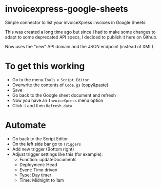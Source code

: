 # invoicexpress-google-sheets
Simple connector to list your invoiceXpress invoices in Google Sheets

This was created a long time ago but since I had to make some changes to adapt to some deprecated API specs, I decided to publish it here on Github.

Now uses the "new" API domain and the JSON endpoint (instead of XML).

# To get this working
- Go to the menu `Tools` > `Script Editor`
- Overwrite the contents of `Code.gs` (copy&paste)
- Save
- Go back to the Google sheet document and refresh
- Now you have an `InvoiceXpress` menu option
- Click it and then `Refresh data`

# Automate
* Go back to the Script Editor
* On the left side bar go to `Triggers`
* Add new trigger (Bottom right)
* Adjust trigger settings like this (for example):
  - Function: updateDocuments
  - Deployment: Head
  - Event: Time driven
  - Type: Day timer
  - Time: Midnight to 1am
